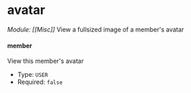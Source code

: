 # avatar
*Module: [[Misc]]*
View a fullsized image of a member's avatar
#### member
View this member's avatar
- Type: `USER`
- Required: `false`